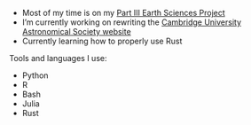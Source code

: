 - Most of my time is on my [Part III Earth Sciences Project](https://github.com/0thomasholland/Part_III_Project)
- I’m currently working on rewriting the [Cambridge University Astronomical Society website](https://github.com/cu-astronomical-society/website)
- Currently learning how to properly use Rust


Tools and languages I use:

- Python
- R
- Bash
- Julia
- Rust
